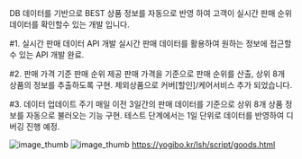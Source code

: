 
DB 데이터를 기반으로 BEST 상품 정보를 자동으로 반영 하여 
고객이 실시간 판매 순위 데이터를 확인할수 있는 개발 입니다.

#1. 실시간 판매 데이터 API 개발
실시간 판매 데이터를 활용하여 원하는 정보에 접근할 수 있는 API 개발 완료.

#2. 판매 가격 기준 판매 순위 제공
판매 가격을 기준으로 판매 순위를 산출, 상위 8개 상품의 정보를 추출하도록 구현.
제외상품으로 커버[할인]/케어서비스 추가 되었습니다.

#3. 데이터 업데이트 주기
매일 이전 3일간의 판매 데이터를 기준으로 상위 8개 상품 정보를 자동으로 불러오는 기능 구현.
테스트 단계에서는 1일 단위로 데이터를 반영하여 디버깅 진행 예정.

![image_thumb](https://github.com/user-attachments/assets/57ea8a28-633a-40f9-a962-556b3cf0db2f)
![image_thumb](https://github.com/user-attachments/assets/76cf5f1d-a529-43a8-8e8c-fc31d4861b1d)
https://yogibo.kr/lsh/script/goods.html 
